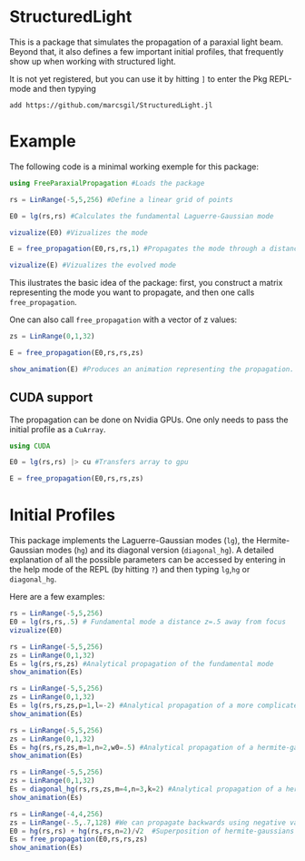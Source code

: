 # StructuredLight

This is a package that simulates the propagation of a paraxial light beam. Beyond that, it also defines a few important initial profiles, that frequently show up when working with structured light.

It is not yet registered, but you can use it by hitting `]` to enter the Pkg REPL-mode and then typying 

```
add https://github.com/marcsgil/StructuredLight.jl
```
# Example

The following code is a minimal working exemple for this package:

```julia
using FreeParaxialPropagation #Loads the package

rs = LinRange(-5,5,256) #Define a linear grid of points

E0 = lg(rs,rs) #Calculates the fundamental Laguerre-Gaussian mode

vizualize(E0) #Vizualizes the mode

E = free_propagation(E0,rs,rs,1) #Propagates the mode through a distance of z=1

vizualize(E) #Vizualizes the evolved mode
```

This ilustrates the basic idea of the package: first, you construct a matrix representing the mode you want to propagate, and then one calls `free_propagation`.

One can also call `free_propagation` with a vector of z values:

```julia
zs = LinRange(0,1,32)

E = free_propagation(E0,rs,rs,zs)

show_animation(E) #Produces an animation representing the propagation.
```

## CUDA support

The propagation can be done on Nvidia GPUs. One only needs to pass the initial profile as a `CuArray`.

```julia
using CUDA

E0 = lg(rs,rs) |> cu #Transfers array to gpu

E = free_propagation(E0,rs,rs,zs)
```

# Initial Profiles

This package implements the Laguerre-Gaussian modes (`lg`), the Hermite-Gaussian modes (`hg`) and its diagonal version (`diagonal_hg`). A detailed explanation of all the possible parameters can be accessed by entering in the help mode of the REPL (by hitting `?`) and then typing `lg`,`hg` or `diagonal_hg`.

Here are a few examples:

```julia
rs = LinRange(-5,5,256)
E0 = lg(rs,rs,.5) # Fundamental mode a distance z=.5 away from focus
vizualize(E0)
```

```julia
rs = LinRange(-5,5,256) 
zs = LinRange(0,1,32)
Es = lg(rs,rs,zs) #Analytical propagation of the fundamental mode
show_animation(Es)
```

```julia
rs = LinRange(-5,5,256) 
zs = LinRange(0,1,32)
Es = lg(rs,rs,zs,p=1,l=-2) #Analytical propagation of a more complicated laguerre-gaussian
show_animation(Es)
```

```julia
rs = LinRange(-5,5,256) 
zs = LinRange(0,1,32)
Es = hg(rs,rs,zs,m=1,n=2,w0=.5) #Analytical propagation of a hermite-gaussian with adjusted waist
show_animation(Es)
```

```julia
rs = LinRange(-5,5,256) 
zs = LinRange(0,1,32)
Es = diagonal_hg(rs,rs,zs,m=4,n=3,k=2) #Analytical propagation of a hermite-gaussian with adjusted wavenumber
show_animation(Es)
```

```julia
rs = LinRange(-4,4,256) 
zs = LinRange(-.5,.7,128) #We can propagate backwards using negative values of z
E0 = hg(rs,rs) + hg(rs,rs,n=2)/√2  #Superposition of hermite-gaussians
Es = free_propagation(E0,rs,rs,zs)
show_animation(Es)
```
